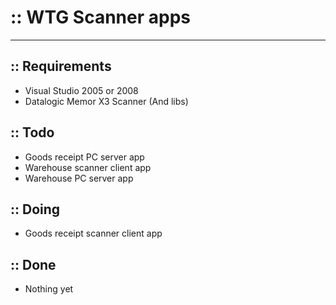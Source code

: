 # :: WTG Scanner apps
---
## :: Requirements
- Visual Studio 2005 or 2008
- Datalogic Memor X3 Scanner (And libs)

## :: Todo 
- Goods receipt PC server app
- Warehouse scanner client app
- Warehouse PC server app

## :: Doing
- Goods receipt scanner client app

## :: Done
- Nothing yet
